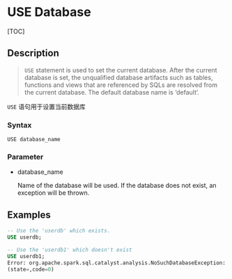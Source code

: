 # USE Database

[TOC]

## Description

> `USE` statement is used to set the current database. After the current database is set, the unqualified database artifacts such as tables, functions and views that are referenced by SQLs are resolved from the current database. The default database name is ‘default’.

`USE` 语句用于设置当前数据库

### Syntax

	USE database_name

### Parameter

- database_name

	Name of the database will be used. If the database does not exist, an exception will be thrown.

## Examples

```sql
-- Use the 'userdb' which exists.
USE userdb;

-- Use the 'userdb1' which doesn't exist
USE userdb1;
Error: org.apache.spark.sql.catalyst.analysis.NoSuchDatabaseException: Database 'userdb1' not found;
(state=,code=0)
```